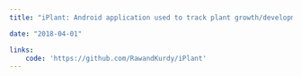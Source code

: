 ```yaml
---
title: "iPlant: Android application used to track plant growth/development and the ability to get info about the plants too with a good looking UI."

date: "2018-04-01"

links:
    code: 'https://github.com/RawandKurdy/iPlant'
---
```

